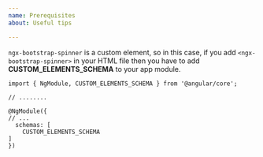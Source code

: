 ```yaml
---
name: Prerequisites
about: Useful tips

---
```


`ngx-bootstrap-spinner` is a custom element, so in this case, if you add `<ngx-bootstrap-spinner>` in your HTML file then you have to add **CUSTOM_ELEMENTS_SCHEMA** to your app module.

```
import { NgModule, CUSTOM_ELEMENTS_SCHEMA } from '@angular/core';

// ........

@NgModule({
// ...
  schemas: [
    CUSTOM_ELEMENTS_SCHEMA
]
})
```

